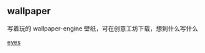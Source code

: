 ## wallpaper
写着玩的 wallpaper-engine 壁纸，可在创意工坊下载，想到什么写什么   

[eyes](https://steamcommunity.com/sharedfiles/filedetails/?id=2924771228)
